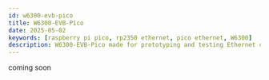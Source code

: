 ```yaml
---
id: w6300-evb-pico
title: W6300-EVB-Pico
date: 2025-05-02
keywords: [raspberry pi pico, rp2350 ethernet, pico ethernet, W6300]
description: W6300-EVB-Pico made for prototyping and testing Ethernet capabilities on Pico
---
```


coming soon